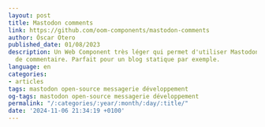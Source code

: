 ```yaml
---
layout: post
title: Mastodon comments
link: https://github.com/oom-components/mastodon-comments
author: Óscar Otero
published_date: 01/08/2023
description: Un Web Component très léger qui permet d'utiliser Mastodon comme système
  de commentaire. Parfait pour un blog statique par exemple.
language: en
categories:
- articles
tags: mastodon open-source messagerie développement
og-tags: mastodon open-source messagerie développement
permalink: "/:categories/:year/:month/:day/:title/"
date: '2024-11-06 21:34:19 +0100'
---
```

